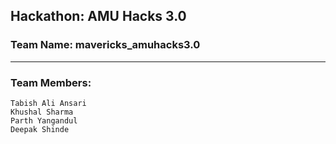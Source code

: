 ## Hackathon: AMU Hacks 3.0
### Team Name: mavericks_amuhacks3.0
***
### Team Members:
`Tabish Ali Ansari`\
`Khushal Sharma`\
`Parth Yangandul`\
`Deepak Shinde`